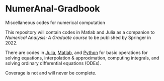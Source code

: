 # NumerAnal-Gradbook
Miscellaneous codes for numerical computation

This repository will contain codes in Matlab and Julia as a companion to *Numerical Analysis: A Graduate course* to be published by Springer in 2022.

There are codes in [Julia](Julia), [Matlab](Matlab), and [Python](Python) for basic operations for solving equations, interpolation & approximation, computing integrals, and solving ordinary differential equations (ODEs).

Coverage is not and will never be complete.
